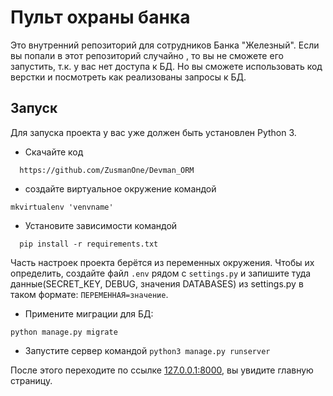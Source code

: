 # Пульт охраны банка
Это внутренний репозиторий для сотрудников Банка "Железный". Если вы попали в этот репозиторий случайно
, то вы не сможете его запустить, т.к. у вас нет доступа к БД. Но вы сможете использовать код верстки 
и посмотреть как реализованы запросы к БД.

## Запуск

Для запуска проекта у вас уже должен быть установлен Python 3.

- Скачайте код 
```console 
  https://github.com/ZusmanOne/Devman_ORM
  ```
- создайте виртуальное окружение командой
```console
mkvirtualenv 'venvname'
```
- Установите зависимости командой
```console
  pip install -r requirements.txt
````
Часть настроек проекта берётся из переменных окружения. Чтобы их определить, создайте файл `.env` рядом с `settings.py` 
и запишите туда данные(SECRET_KEY, DEBUG, значения DATABASES) из settings.py в таком формате: `ПЕРЕМЕННАЯ=значение`. 
 
- Примените миграции для БД:
```console
python manage.py migrate 
````

- Запустите сервер командой `python3 manage.py runserver`


После этого переходите по ссылке [127.0.0.1:8000](http://127.0.0.1:8000), вы увидите главную страницу.


